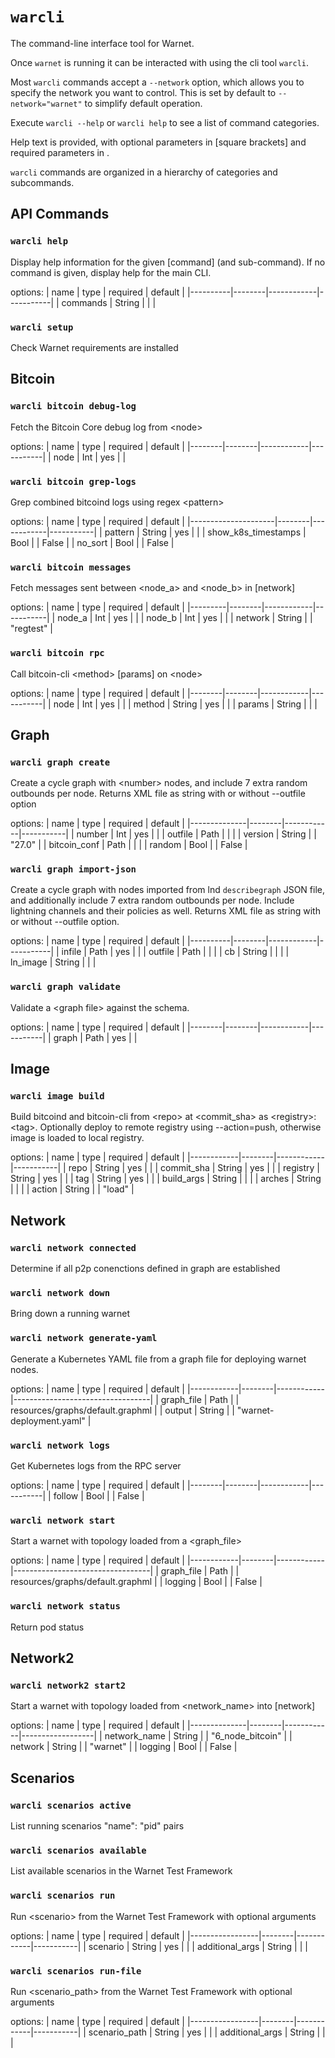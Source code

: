 # `warcli`

The command-line interface tool for Warnet.

Once `warnet` is running it can be interacted with using the cli tool `warcli`.

Most `warcli` commands accept a `--network` option, which allows you to specify
the network you want to control. This is set by default to `--network="warnet"`
to simplify default operation.

Execute `warcli --help` or `warcli help` to see a list of command categories.

Help text is provided, with optional parameters in [square brackets] and required
parameters in <angle brackets>.

`warcli` commands are organized in a hierarchy of categories and subcommands.

## API Commands

### `warcli help`
Display help information for the given [command] (and sub-command).
    If no command is given, display help for the main CLI.

options:
| name     | type   | required   | default   |
|----------|--------|------------|-----------|
| commands | String |            |           |

### `warcli setup`
Check Warnet requirements are installed


## Bitcoin

### `warcli bitcoin debug-log`
Fetch the Bitcoin Core debug log from \<node>

options:
| name   | type   | required   | default   |
|--------|--------|------------|-----------|
| node   | Int    | yes        |           |

### `warcli bitcoin grep-logs`
Grep combined bitcoind logs using regex \<pattern>

options:
| name                | type   | required   | default   |
|---------------------|--------|------------|-----------|
| pattern             | String | yes        |           |
| show_k8s_timestamps | Bool   |            | False     |
| no_sort             | Bool   |            | False     |

### `warcli bitcoin messages`
Fetch messages sent between \<node_a> and \<node_b> in [network]

options:
| name    | type   | required   | default   |
|---------|--------|------------|-----------|
| node_a  | Int    | yes        |           |
| node_b  | Int    | yes        |           |
| network | String |            | "regtest" |

### `warcli bitcoin rpc`
Call bitcoin-cli \<method> [params] on \<node>

options:
| name   | type   | required   | default   |
|--------|--------|------------|-----------|
| node   | Int    | yes        |           |
| method | String | yes        |           |
| params | String |            |           |

## Graph

### `warcli graph create`
Create a cycle graph with \<number> nodes, and include 7 extra random outbounds per node.
    Returns XML file as string with or without --outfile option

options:
| name         | type   | required   | default   |
|--------------|--------|------------|-----------|
| number       | Int    | yes        |           |
| outfile      | Path   |            |           |
| version      | String |            | "27.0"    |
| bitcoin_conf | Path   |            |           |
| random       | Bool   |            | False     |

### `warcli graph import-json`
Create a cycle graph with nodes imported from lnd `describegraph` JSON file,
    and additionally include 7 extra random outbounds per node. Include lightning
    channels and their policies as well.
    Returns XML file as string with or without --outfile option.

options:
| name     | type   | required   | default   |
|----------|--------|------------|-----------|
| infile   | Path   | yes        |           |
| outfile  | Path   |            |           |
| cb       | String |            |           |
| ln_image | String |            |           |

### `warcli graph validate`
Validate a \<graph file> against the schema.

options:
| name   | type   | required   | default   |
|--------|--------|------------|-----------|
| graph  | Path   | yes        |           |

## Image

### `warcli image build`
Build bitcoind and bitcoin-cli from \<repo> at \<commit_sha> as \<registry>:\<tag>.
    Optionally deploy to remote registry using --action=push, otherwise image is loaded to local registry.

options:
| name       | type   | required   | default   |
|------------|--------|------------|-----------|
| repo       | String | yes        |           |
| commit_sha | String | yes        |           |
| registry   | String | yes        |           |
| tag        | String | yes        |           |
| build_args | String |            |           |
| arches     | String |            |           |
| action     | String |            | "load"    |

## Network

### `warcli network connected`
Determine if all p2p conenctions defined in graph are established


### `warcli network down`
Bring down a running warnet


### `warcli network generate-yaml`
Generate a Kubernetes YAML file from a graph file for deploying warnet nodes.

options:
| name       | type   | required   | default                          |
|------------|--------|------------|----------------------------------|
| graph_file | Path   |            | resources/graphs/default.graphml |
| output     | String |            | "warnet-deployment.yaml"         |

### `warcli network logs`
Get Kubernetes logs from the RPC server

options:
| name   | type   | required   | default   |
|--------|--------|------------|-----------|
| follow | Bool   |            | False     |

### `warcli network start`
Start a warnet with topology loaded from a \<graph_file>

options:
| name       | type   | required   | default                          |
|------------|--------|------------|----------------------------------|
| graph_file | Path   |            | resources/graphs/default.graphml |
| logging    | Bool   |            | False                            |

### `warcli network status`
Return pod status


## Network2

### `warcli network2 start2`
Start a warnet with topology loaded from \<network_name> into [network]

options:
| name         | type   | required   | default          |
|--------------|--------|------------|------------------|
| network_name | String |            | "6_node_bitcoin" |
| network      | String |            | "warnet"         |
| logging      | Bool   |            | False            |

## Scenarios

### `warcli scenarios active`
List running scenarios "name": "pid" pairs


### `warcli scenarios available`
List available scenarios in the Warnet Test Framework


### `warcli scenarios run`
Run \<scenario> from the Warnet Test Framework with optional arguments

options:
| name            | type   | required   | default   |
|-----------------|--------|------------|-----------|
| scenario        | String | yes        |           |
| additional_args | String |            |           |

### `warcli scenarios run-file`
Run \<scenario_path> from the Warnet Test Framework with optional arguments

options:
| name            | type   | required   | default   |
|-----------------|--------|------------|-----------|
| scenario_path   | String | yes        |           |
| additional_args | String |            |           |


